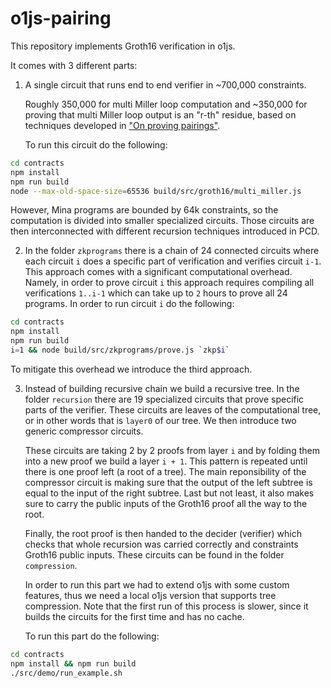 # o1js-pairing

This repository implements Groth16 verification in o1js. 

It comes with 3 different parts: 

1. A single circuit that runs end to end verifier in ~700,000 constraints.
   
    Roughly 350,000 for multi Miller loop computation and ~350,000 for proving that multi Miller loop output is an "r-th" residue,
based on techniques developed in ["On proving pairings"](https://eprint.iacr.org/2024/640).

    To run this circuit do the following: 
```bash
cd contracts
npm install
npm run build
node --max-old-space-size=65536 build/src/groth16/multi_miller.js
```

However, Mina programs are bounded by 64k constraints, so the computation is divided into smaller specialized circuits. Those circuits are then interconnected with different recursion techniques introduced in PCD. 

2. In the folder `zkprograms` there is a chain of 24 connected circuits where each circuit `i` does a specific part of verification and verifies circuit `i-1`. This approach comes with a significant computational overhead. 
Namely, in order to prove circuit `i` this approach requires compiling all verifications `1..i-1` which can take up to `2` hours to prove all 24 programs. 
In order to run circuit `i` do the following: 
```bash
cd contracts
npm install
npm run build
i=1 && node build/src/zkprograms/prove.js `zkp$i` 
```
To mitigate this overhead we introduce the third approach. 

3. Instead of building recursive chain we build a recursive tree. 
In the folder `recursion` there are 19 specialized circuits that prove specific parts of the verifier. These circuits are leaves of the computational tree, or in other words that is `layer0` of our tree. We then introduce two generic compressor circuits.

    These circuits are taking 2 by 2 proofs from layer `i` and by folding them into a new proof we build a layer `i + 1`.  This pattern is repeated until there is one proof left (a root of a tree). The main reponsibility of the compressor circuit is making sure that the output of the left subtree is equal to the input of the right subtree. Last but not least, it also makes sure to carry the public inputs of the Groth16 proof all the way to the root.

    Finally, the root proof is then handed to the decider (verifier) which checks that whole recursion was carried correctly and constraints Groth16 public inputs. These circuits can be found in the folder `compression`.  

    In order to run this part we had to extend o1js with some custom features, thus we need a local o1js version that supports tree compression.  Note that the first run of this process is slower, since it builds the circuits for the first time and has no cache.

    To run this part do the following: 

```bash
cd contracts 
npm install && npm run build  
./src/demo/run_example.sh  
```





